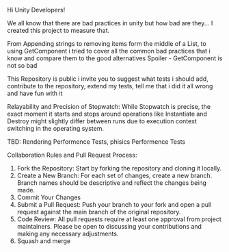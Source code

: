 Hi Unity Developers!
 
We all know that there are bad practices in unity but how bad are they...
I created this project to measure that.

From Appending strings to removing items form the middle of a List, to using GetComponent 
i tried to cover all the common bad practices that i know 
and compare them to the good alternatives 
Spoiler - GetComponent is not so bad

This Repository is public i invite you to suggest what tests i should add, 
contribute to the repository, extend my tests, 
tell me that i did it all wrong and have fun with it 

Relayability and Precision of Stopwatch: 
While Stopwatch is precise, the exact moment it starts and stops around operations like Instantiate 
and Destroy might slightly differ between runs due to execution context switching in the operating system.

TBD:
Rendering Performence Tests, 
phisics Performence Tests

Collaboration Rules and Pull Request Process:

1. Fork the Repository: Start by forking the repository and cloning it locally.
2. Create a New Branch: For each set of changes, create a new branch. Branch names should be descriptive and reflect the changes being made.
3. Commit Your Changes
4. Submit a Pull Request: Push your branch to your fork and open a pull request against the main branch of the original repository.
5. Code Review: All pull requests require at least one approval from project maintainers. Please be open to discussing your contributions and making any necessary adjustments.
6. Squash and merge
